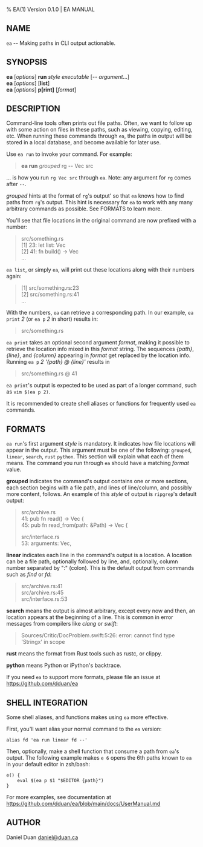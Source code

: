 % EA(1) Version 0.1.0 | EA MANUAL

NAME
----

`ea` -- Making paths in CLI output actionable.

SYNOPSIS
--------

**ea** [_options_] **run** _style_ _executable_ [\-\- _argument_...]  
**ea** [_options_] [**list**]  
**ea** [_options_] **p[rint]** [_format_]

DESCRIPTION
-----------

Command-line tools often prints out file paths. Often, we want to follow up with some action on files in these paths, such as viewing, copying, editing, etc. When running these commands through `ea`, the paths in output will be stored in a local database, and become available for later use.

Use `ea run` to invoke your command. For example:

> **ea run** _grouped_ rg \-\- Vec src

... is how you run `rg Vec src` through `ea`. Note: any argument for `rg` comes after `--`.

_grouped_ hints at the format of `rg`'s output' so that `ea` knows how to find paths from `rg`'s output. This hint is necessary for `ea` to work with any many arbitrary commands as possible. See FORMATS to learn more.

You'll see that file locations in the original command are now prefixed with a number:

> src/something.rs  
> [1] 23: let list: Vec<String>  
> [2] 41: fn build() -> Vec<String>  
> ...

`ea list`, or simply `ea`, will print out these locations along with their numbers again:

> [1] src/something.rs:23  
> [2] src/something.rs:41  
> ...

With the numbers, `ea` can retrieve a corresponding path. In our example, `ea print` _2_ (or `ea p` _2_ in short) results in:
> src/something.rs

`ea print` takes an optional second argument _format_, making it possible to retrieve the location info mixed in this _format_ string. The sequences _{path}_, _{line}_, and _{column}_ appearing in _format_ get replaced by the location info. Running `ea p` _2_ _'{path} @ {line}'_  results in

> src/something.rs @ 41

`ea print`'s output is expected to be used as part of a longer command, such as `vim $(ea p 2)`.

It is recommended to create shell aliases or functions for frequently used `ea` commands.

FORMATS
-------

`ea run`'s first argument _style_ is mandatory. It indicates how file locations will appear in the output. This argument must be one of the following: `grouped`, `linear`, `search`, `rust` `python`. This section will explain what each of them means. The command you run through `ea` should have a matching _format_ value.

**grouped** indicates the command's output contains one or more sections, each section begins with a file path, and lines of line/column, and possibly more content, follows. An example of this _style_ of output is `ripgrep`'s default output:

> src/archive.rs  
> 41: pub fn read() -> Vec<Location> {  
> 45: pub fn read_from(path: &Path) -> Vec<Location> {  
>  
> src/interface.rs  
> 53:        arguments: Vec<String>,  

**linear** indicates each line in the command's output is a location. A location can be a file path, optionally followed by line, and, optionally, column number separated by ":" (colon). This is the default output from commands such as _find_ or _fd_:

> src/archive.rs:41  
> src/archive.rs:45  
> src/interface.rs:53  


**search** means the output is almost arbitrary, except every now and then, an location appears at the beginning of a line. This is common in error messages from compilers like _clang_ or _swift_: 

> Sources/Critic/DocProblem.swift:5:26: error: cannot find type 'Stringx' in scope  

**rust** means the format from Rust tools such as rustc, or clippy.

**python** means Python or iPython's backtrace.

If you need `ea` to support more formats, please file an issue at https://github.com/dduan/ea

SHELL INTEGRATION
-----------------

Some shell aliases, and functions makes using `ea` more effective.

First, you'll want alias your normal command to the `ea` version:

```
alias fd 'ea run linear fd --'
```

Then, optionally, make a shell function that consume a path from `ea`'s output. The following example makes `e 6` opens the 6th paths known to `ea` in your default editor in zsh/bash:

```
e() {  
    eval $(ea p $1 "$EDITOR {path}")  
}
```

For more examples, see documentation at https://github.com/dduan/ea/blob/main/docs/UserManual.md

AUTHOR
------

Daniel Duan <daniel@duan.ca>
